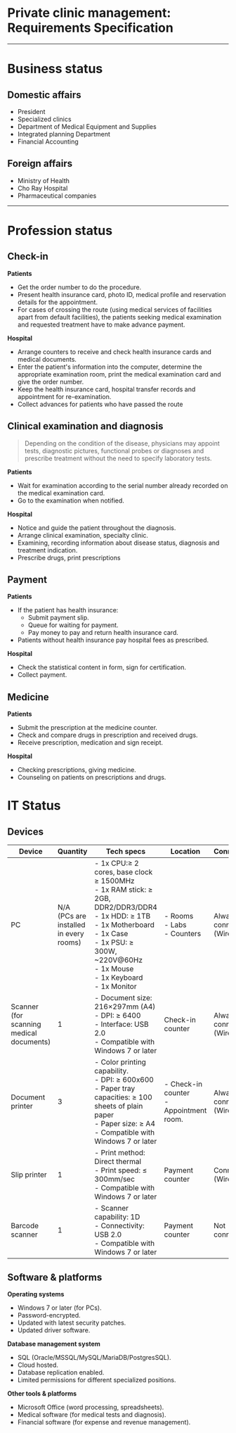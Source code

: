 # Private clinic management: Requirements Specification

----------
# **Business status**
## **Domestic affairs**
- President
- Specialized clinics
- Department of Medical Equipment and Supplies
- Integrated planning Department
- Financial Accounting
## **Foreign affairs**
- Ministry of Health
- Cho Ray Hospital
- Pharmaceutical companies


----------
# **Profession status**
## **Check-in**

**Patients**

- Get the order number to do the procedure.
- Present health insurance card, photo ID, medical profile and reservation details for the appointment.
- For cases of crossing the route (using medical services of facilities apart from default facilities), the patients seeking medical examination and requested treatment have to make advance payment.

**Hospital**

- Arrange counters to receive and check health insurance cards and medical documents.
- Enter the patient's information into the computer, determine the appropriate examination room, print the medical examination card and give the order number.
- Keep the health insurance card, hospital transfer records and appointment for re-examination.
- Collect advances for patients who have passed the route

        

## **Clinical examination and diagnosis**
> Depending on the condition of the disease, physicians may appoint tests, diagnostic pictures, functional probes or diagnoses and prescribe treatment without the need to specify laboratory tests.

**Patients**

- Wait for examination according to the serial number already recorded on the medical examination card.
- Go to the examination when notified.     

**Hospital**

- Notice and guide the patient throughout the diagnosis.
- Arrange clinical examination, specialty clinic.
- Examining, recording information about disease status, diagnosis and treatment indication.
- Prescribe drugs, print prescriptions
## **Payment**

**Patients**

- If the patient has health insurance:
  - Submit payment slip.
  - Queue for waiting for payment.
  - Pay money to pay and return health insurance card.
- Patients without health insurance pay hospital fees as prescribed.

**Hospital**

  - Check the statistical content in form, sign for certification.
  - Collect payment.
## **Medicine**

**Patients**

- Submit the prescription at the medicine counter.
- Check and compare drugs in prescription and received drugs.
- Receive prescription, medication and sign receipt.

**Hospital**

- Checking prescriptions, giving medicine.
- Counseling on patients on prescriptions and drugs.


# **IT Status**
## **Devices**
| **Device**                                  | **Quantity**                           | **Tech specs**                                                                                                                                                                                                       | **Location**                              | **Connectivity**         |
| ------------------------------------------- | -------------------------------------- | -------------------------------------------------------------------------------------------------------------------------------------------------------------------------------------------------------------------- | ----------------------------------------- | ------------------------ |
| PC                                          | N/A (PCs are installed in every rooms) | - 1x CPU:≥ 2 cores, base clock ≥ 1500MHz<br>- 1x RAM stick: ≥ 2GB, DDR2/DDR3/DDR4<br>- 1x HDD: ≥ 1TB<br>- 1x Motherboard<br>- 1x Case<br>- 1x PSU: ≥ 300W, ~220V@60Hz<br>- 1x Mouse<br>- 1x Keyboard<br>- 1x Monitor | - Rooms<br>- Labs<br>- Counters           | Always connected (Wired) |
| Scanner<br>(for scanning medical documents) | 1                                      | - Document size: 216×297mm (A4)<br>- DPI: ≥ 6400<br>- Interface: USB 2.0<br>- Compatible with Windows 7 or later                                                                                                     | Check-in counter                          | Always connected (Wired) |
| Document printer                            | 3                                      | - Color printing capability.<br>- DPI: ≥ 600x600<br>- Paper tray capacities: ≥ 100 sheets of plain paper<br>- Paper size: ≥ A4<br>- Compatible with Windows 7 or later                                               | - Check-in counter<br>- Appointment room. | Always connected (Wired) |
| Slip printer                                | 1                                      | - Print method: Direct thermal<br>- Print speed: ≤ 300mm/sec<br>- Compatible with Windows 7 or later                                                                                                                 | Payment counter                           | Connected (Wired)        |
| Barcode scanner                             | 1                                      | - Scanner capability: 1D<br>- Connectivity: USB 2.0<br>- Compatible with Windows 7 or later                                                                                                                          | Payment counter                           | Not connected            |

## **Software & platforms**

**Operating systems**

- Windows 7 or later (for PCs).
- Password-encrypted.
- Updated with latest security patches.
- Updated driver software.

**Database management system**

- SQL (Oracle/MSSQL/MySQL/MariaDB/PostgresSQL).
- Cloud hosted.
- Database replication enabled.
- Limited permissions for different specialized positions.

**Other tools & platforms**

- Microsoft Office (word processing, spreadsheets).
- Medical software (for medical tests and diagnosis).
- Financial software (for expense and revenue management).

